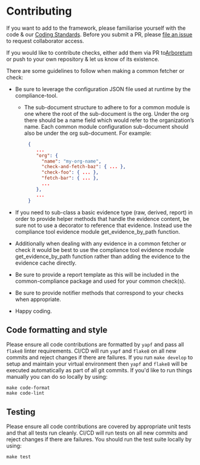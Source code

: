 # Contributing

If you want to add to the framework, please familiarise yourself with the code & our [Coding Standards][]. Before you submit a PR, please [file an issue][new collab] to request collaborator access.

If you would like to contribute checks, either add them via PR to[Arboretum][] or push to your own repository & let us know of its existence.

There are some guidelines to follow when making a common fetcher or check:

- Be sure to leverage the configuration JSON file used at runtime by the compliance-tool.

  - The sub-document structure to adhere to for a common module is one where the root of the sub-document is the org. Under the org there should be a name field which would refer to the organization’s name. Each common module configuration sub-document should also be under the org sub-document. For example:

```json
        {
           ...
           "org": {
             "name": "my-org-name",
             "check-and-fetch-baz": { ... },
             "check-foo": { ... },
             "fetch-bar": { ... },
             ...
           },
           ...
        }
```

- If you need to sub-class a basic evidence type (raw, derived, report) in order to provide helper methods that handle the evidence content, be sure not to use a decorator to reference that evidence. Instead use the compliance tool evidence module get_evidence_by_path function.

- Additionally when dealing with any evidence in a common fetcher or check it would be best to use the compliance tool evidence module get_evidence_by_path function rather than adding the evidence to the evidence cache directly.

- Be sure to provide a report template as this will be included in the common-compliance package and used for your common check(s).

- Be sure to provide notifier methods that correspond to your checks when appropriate.

- Happy coding.


## Code formatting and style

Please ensure all code contributions are formatted by `yapf` and pass all `flake8` linter requirements.
CI/CD will run `yapf` and `flake8` on all new commits and reject changes if there are failures.  If you
run `make develop` to setup and maintain your virtual environment then `yapf` and `flake8` will be executed
automatically as part of all git commits.  If you'd like to run things manually you can do so locally by using:

```shell
make code-format
make code-lint
```

## Testing

Please ensure all code contributions are covered by appropriate unit tests and that all tests run cleanly.
CI/CD will run tests on all new commits and reject changes if there are failures. You should run the test
suite locally by using:

```shell
make test
```

[Arboretum]: https://github.com/ComplianceAsCode/auditree-arboretum
[Coding Standards]: https://github.com/ComplianceAsCode/auditree-framework/blob/master/doc/coding-standards.rst
[flake8]: https://gitlab.com/pycqa/flake8
[new collab]: https://github.com/ComplianceAsCode/auditree-framework/issues/new?template=new-collaborator.md
[yapf]: https://github.com/google/yapf
